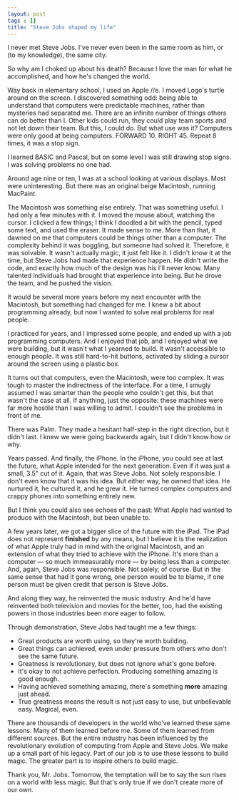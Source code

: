 ```yaml
---
layout: post
tags : []
title: "Steve Jobs shaped my life"
---
```

I never met Steve Jobs. I've never even been in the same room as him, or (to my knowledge), the same city.

So why am I choked up about his death? Because I love the man for what he accomplished, and how he's changed the world.

<!--more-->

Way back in elementary school, I used an Apple //e. I moved Logo's turtle around on the screen. I discovered something odd: being able to understand that computers were predictable machines, rather than mysteries had separated me. There are an infinite number of things others can do better than I. Other kids could run, they could play team sports and not let down their team. But this, I could do. But what use was it? Computers were only good at being computers. FORWARD 10. RIGHT 45. Repeat 8 times, it was a stop sign.

I learned BASIC and Pascal, but on some level I was still drawing stop signs. I was solving problems no one had.

Around age nine or ten, I was at a school looking at various displays. Most were uninteresting. But there was an original beige Macintosh, running MacPaint.

The Macintosh was something else entirely. That was something useful. I had only a few minutes with it. I moved the mouse about, watching the cursor. I clicked a few things; I think I doodled a bit with the pencil, typed some text, and used the eraser. It made sense to me. More than that, it dawned on me that computers could be things other than a computer. The complexity behind it was boggling, but someone had solved it. Therefore, it was solvable. It wasn't actually magic, it just felt like it. I didn't know it at the time, but Steve Jobs had made that experience happen. He didn't write the code, and exactly how much of the design was his I'll never know. Many talented individuals had brought that experience into being. But he drove the team, and he pushed the vision.

It would be several more years before my next encounter with the Macintosh, but something had changed for me. I knew a bit about programming already, but now I wanted to solve real problems for real people.

I practiced for years, and I impressed some people, and ended up with a job programming computers. And I enjoyed that job, and I enjoyed what we were building, but it wasn't what I yearned to build. It wasn't accessible to enough people. It was still hard-to-hit buttons, activated by sliding a cursor around the screen using a plastic box.

It turns out that computers, even the Macintosh, were too complex. It was tough to master the indirectness of the interface. For a time, I smugly assumed I was smarter than the people who couldn't get this, but that wasn't the case at all. If anything, just the opposite: these machines were far more hostile than I was willing to admit. I couldn't see the problems in front of me.

There was Palm. They made a hesitant half-step in the right direction, but it didn't last. I knew we were going backwards again, but I didn't know how or why.

Years passed. And finally, the iPhone. In the iPhone, you could see at last the future, what Apple intended for the next generation. Even if it was just a small, 3.5" cut of it. Again, that was Steve Jobs. Not solely responsible. I don't even know that it was his idea. But either way, he owned that idea. He nurtured it, he cultured it, and he grew it. He turned complex computers and crappy phones into something entirely new.

But I think you could also see echoes of the past: What Apple had wanted to produce with the Macintosh, but been unable to.

A few years later, we got a bigger slice of the future with the iPad. The iPad does not represent **finished** by any means, but I believe it is the realization of what Apple truly had in mind with the original Macintosh, and an extension of what they tried to achieve with the iPhone. It's more than a computer — so much immeasurably more — by being less than a computer. And, again, Steve Jobs was responsible. Not solely, of course. But in the same sense that had it gone wrong, one person would be to blame, if one person must be given credit that person is Steve Jobs.

And along they way, he reinvented the music industry. And he'd have reinvented both television and movies for the better, too, had the existing powers in those industries been more eager to follow.

Through demonstration, Steve Jobs had taught me a few things:

* Great products are worth using, so they're worth building.
* Great things can achieved, even under pressure from others who don't see the same future.
* Greatness is revolutionary, but does not ignore what's gone before.
* It's okay to not achieve perfection. Producing something amazing is good enough.
* Having achieved something amazing, there's something **more** amazing just ahead.
* True greatness means the result is not just easy to use, but unbelievable easy. Magical, even.

There are thousands of developers in the world who've learned these same lessons. Many of them learned before me. Some of them learned from different sources. But the entire industry has been influenced by the revolutionary evolution of computing from Apple and Steve Jobs. We make up a small part of his legacy. Part of our job is to use these lessons to build magic. The greater part is to inspire others to build magic.

Thank you, Mr. Jobs. Tomorrow, the temptation will be to say the sun rises on a world with less magic. But that's only true if we don't create more of our own.